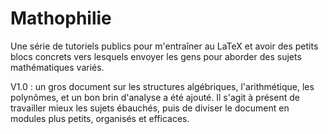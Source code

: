 # Mathophilie
Une série de tutoriels publics pour m'entraîner au LaTeX et avoir des petits blocs concrets vers lesquels envoyer les gens pour aborder des sujets mathématiques variés.

V1.0 : un gros document sur les structures algébriques, l'arithmétique, les polynômes, et un bon brin d'analyse a été ajouté. Il s'agit à présent de travailler mieux les sujets ébauchés, puis de diviser le document en modules plus petits, organisés et efficaces.
